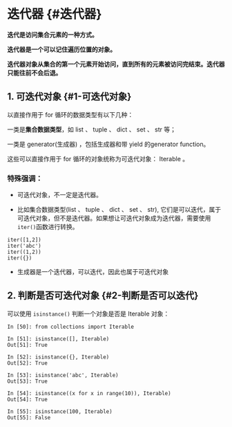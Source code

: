 # 迭代器 {#迭代器}

**迭代是访问集合元素的一种方式。**

**迭代器是一个可以记住遍历位置的对象。**

**迭代器对象从集合的第一个元素开始访问，直到所有的元素被访问完结束。迭代器只能往前不会后退。**

## 1. 可迭代对象 {#1-可迭代对象}

以直接作用于 for 循环的数据类型有以下几种：

一类是**集合数据类型**，如 list 、 tuple 、 dict 、 set 、 str 等；

一类是 generator\(生成器\) ，包括生成器和带 yield 的generator function。

这些可以直接作用于 for 循环的对象统称为可迭代对象： Iterable 。

### 特殊强调：

* 可迭代对象，不一定是迭代器。

* 比如集合数据类型\(list 、 tuple 、 dict 、 set 、 str\), 它们是可以迭代，属于可迭代对象，但不是迭代器。如果想让可迭代对象成为迭代器，需要使用`iter()`函数进行转换。

```
iter([1,2])
iter('abc')
iter((1,2))
iter({})
```

* 生成器是一个迭代器，可以迭代，因此也属于可迭代对象

## 2. 判断是否可迭代对象 {#2-判断是否可以迭代}

可以使用 `isinstance()` 判断一个对象是否是 Iterable 对象：

```
In [50]: from collections import Iterable

In [51]: isinstance([], Iterable)
Out[51]: True

In [52]: isinstance({}, Iterable)
Out[52]: True

In [53]: isinstance('abc', Iterable)
Out[53]: True

In [54]: isinstance((x for x in range(10)), Iterable)
Out[54]: True

In [55]: isinstance(100, Iterable)
Out[55]: False
```




